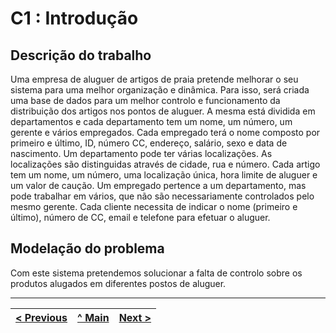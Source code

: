 # C1 : Introdução


## Descrição do trabalho

Uma empresa de aluguer de artigos de praia pretende melhorar o seu sistema para uma melhor organização e dinâmica. Para isso, será criada uma base de dados para um melhor controlo e funcionamento da distribuição dos artigos nos pontos de aluguer.
A mesma está dividida em departamentos e cada departamento tem um nome, um número, um gerente e vários empregados. Cada empregado terá o nome composto por primeiro e último, ID, número CC, endereço, salário, sexo e data de nascimento. Um departamento pode ter várias localizações. As localizações são distinguidas através de cidade, rua e número. Cada artigo tem um nome, um número, uma localização única, hora limite de aluguer e um valor de caução. Um empregado pertence a um departamento, mas pode trabalhar em vários, que não são necessariamente controlados pelo mesmo gerente. Cada cliente necessita de indicar o nome (primeiro e último), número de CC, email e telefone para efetuar o aluguer.


## Modelação do problema

Com este sistema pretendemos solucionar a falta de controlo sobre os produtos alugados em diferentes postos de aluguer.


---
[< Previous](rei00.md) | [^ Main](https://github.com/exemploTrabalho/reportSIBD/) | [Next >](rei02.md)
:--- | :---: | ---: 
